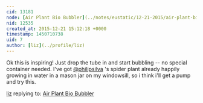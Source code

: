 ```yaml
---
cid: 13181
node: [Air Plant Bio Bubbler](../notes/eustatic/12-21-2015/air-plant-bio-bubbler)
nid: 12535
created_at: 2015-12-21 15:12:18 +0000
timestamp: 1450710738
uid: 7
author: [liz](../profile/liz)
---
```


Ok this is inspiring! Just drop the tube in and start bubbling -- no special container needed. I've got [@philipsilva](/profile/philipsilva) 's spider plant already happily growing in water in a mason jar on my windowsill, so i think i'll get a pump and try this. 

[liz](../profile/liz) replying to: [Air Plant Bio Bubbler](../notes/eustatic/12-21-2015/air-plant-bio-bubbler)

